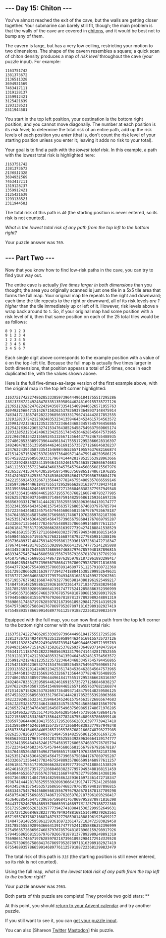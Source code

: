 <main>
<article class="day-desc"><h2>--- Day 15: Chiton ---</h2><p>You've almost reached the exit of the cave, but the walls are getting closer together. Your submarine can barely still fit, though; the main problem is that the walls of the cave are covered in <a href="https://en.wikipedia.org/wiki/Chiton" target="_blank">chitons</a>, and it would be best not to bump any of them.</p>
<p>The cavern is large, but has a very low ceiling, restricting your motion to two dimensions. The shape of the cavern resembles a square; a quick scan of chiton density produces a map of <em>risk level</em> throughout the cave (your puzzle input). For example:</p>
<pre><code>1163751742
1381373672
2136511328
3694931569
7463417111
1319128137
1359912421
3125421639
1293138521
2311944581
</code></pre>
<p>You start in the top left position, your destination is the bottom right position, and you <span title="Can't go diagonal until we can repair the caterpillar unit. Could be the liquid helium or the superconductors.">cannot move diagonally</span>. The number at each position is its <em>risk level</em>; to determine the total risk of an entire path, add up the risk levels of each position you <em>enter</em> (that is, don't count the risk level of your starting position unless you enter it; leaving it adds no risk to your total).</p>
<p>Your goal is to find a path with the <em>lowest total risk</em>. In this example, a path with the lowest total risk is highlighted here:</p>
<pre><code><em>1</em>163751742
<em>1</em>381373672
<em>2136511</em>328
369493<em>15</em>69
7463417<em>1</em>11
1319128<em>13</em>7
13599124<em>2</em>1
31254216<em>3</em>9
12931385<em>21</em>
231194458<em>1</em>
</code></pre>
<p>The total risk of this path is <code><em>40</em></code> (the starting position is never entered, so its risk is not counted).</p>
<p><em>What is the lowest total risk of any path from the top left to the bottom right?</em></p>
</article>
<p>Your puzzle answer was <code>769</code>.</p><article class="day-desc"><h2 id="part2">--- Part Two ---</h2><p>Now that you know how to find low-risk paths in the cave, you can try to find your way out.</p>
<p>The entire cave is actually <em>five times larger in both dimensions</em> than you thought; the area you originally scanned is just one tile in a 5x5 tile area that forms the full map. Your original map tile repeats to the right and downward; each time the tile repeats to the right or downward, all of its risk levels <em>are 1 higher</em> than the tile immediately up or left of it. However, risk levels above <code>9</code> wrap back around to <code>1</code>. So, if your original map had some position with a risk level of <code>8</code>, then that same position on each of the 25 total tiles would be as follows:</p>
<pre><code>8 9 1 2 3
9 1 2 3 4
1 2 3 4 5
2 3 4 5 6
3 4 5 6 7
</code></pre>
<p>Each single digit above corresponds to the example position with a value of <code>8</code> on the top-left tile. Because the full map is actually five times larger in both dimensions, that position appears a total of 25 times, once in each duplicated tile, with the values shown above.</p>
<p>Here is the full five-times-as-large version of the first example above, with the original map in the top left corner highlighted:</p>
<pre><code><em>1163751742</em>2274862853338597396444961841755517295286
<em>1381373672</em>2492484783351359589446246169155735727126
<em>2136511328</em>3247622439435873354154698446526571955763
<em>3694931569</em>4715142671582625378269373648937148475914
<em>7463417111</em>8574528222968563933317967414442817852555
<em>1319128137</em>2421239248353234135946434524615754563572
<em>1359912421</em>2461123532357223464346833457545794456865
<em>3125421639</em>4236532741534764385264587549637569865174
<em>1293138521</em>2314249632342535174345364628545647573965
<em>2311944581</em>3422155692453326671356443778246755488935
22748628533385973964449618417555172952866628316397
24924847833513595894462461691557357271266846838237
32476224394358733541546984465265719557637682166874
47151426715826253782693736489371484759148259586125
85745282229685639333179674144428178525553928963666
24212392483532341359464345246157545635726865674683
24611235323572234643468334575457944568656815567976
42365327415347643852645875496375698651748671976285
23142496323425351743453646285456475739656758684176
34221556924533266713564437782467554889357866599146
33859739644496184175551729528666283163977739427418
35135958944624616915573572712668468382377957949348
43587335415469844652657195576376821668748793277985
58262537826937364893714847591482595861259361697236
96856393331796741444281785255539289636664139174777
35323413594643452461575456357268656746837976785794
35722346434683345754579445686568155679767926678187
53476438526458754963756986517486719762859782187396
34253517434536462854564757396567586841767869795287
45332667135644377824675548893578665991468977611257
44961841755517295286662831639777394274188841538529
46246169155735727126684683823779579493488168151459
54698446526571955763768216687487932779859814388196
69373648937148475914825958612593616972361472718347
17967414442817852555392896366641391747775241285888
46434524615754563572686567468379767857948187896815
46833457545794456865681556797679266781878137789298
64587549637569865174867197628597821873961893298417
45364628545647573965675868417678697952878971816398
56443778246755488935786659914689776112579188722368
55172952866628316397773942741888415385299952649631
57357271266846838237795794934881681514599279262561
65719557637682166874879327798598143881961925499217
71484759148259586125936169723614727183472583829458
28178525553928963666413917477752412858886352396999
57545635726865674683797678579481878968159298917926
57944568656815567976792667818781377892989248891319
75698651748671976285978218739618932984172914319528
56475739656758684176786979528789718163989182927419
67554889357866599146897761125791887223681299833479
</code></pre>
<p>Equipped with the full map, you can now find a path from the top left corner to the bottom right corner with the lowest total risk:</p>
<pre><code><em>1</em>1637517422274862853338597396444961841755517295286
<em>1</em>3813736722492484783351359589446246169155735727126
<em>2</em>1365113283247622439435873354154698446526571955763
<em>3</em>6949315694715142671582625378269373648937148475914
<em>7</em>4634171118574528222968563933317967414442817852555
<em>1</em>3191281372421239248353234135946434524615754563572
<em>1</em>3599124212461123532357223464346833457545794456865
<em>3</em>1254216394236532741534764385264587549637569865174
<em>1</em>2931385212314249632342535174345364628545647573965
<em>2</em>3119445813422155692453326671356443778246755488935
<em>2</em>2748628533385973964449618417555172952866628316397
<em>2</em>4924847833513595894462461691557357271266846838237
<em>324</em>76224394358733541546984465265719557637682166874
47<em>15</em>1426715826253782693736489371484759148259586125
857<em>4</em>5282229685639333179674144428178525553928963666
242<em>1</em>2392483532341359464345246157545635726865674683
246<em>1123532</em>3572234643468334575457944568656815567976
423653274<em>1</em>5347643852645875496375698651748671976285
231424963<em>2342</em>5351743453646285456475739656758684176
342215569245<em>332</em>66713564437782467554889357866599146
33859739644496<em>1</em>84175551729528666283163977739427418
35135958944624<em>61</em>6915573572712668468382377957949348
435873354154698<em>44</em>652657195576376821668748793277985
5826253782693736<em>4</em>893714847591482595861259361697236
9685639333179674<em>1</em>444281785255539289636664139174777
3532341359464345<em>2461</em>575456357268656746837976785794
3572234643468334575<em>4</em>579445686568155679767926678187
5347643852645875496<em>3</em>756986517486719762859782187396
3425351743453646285<em>4564</em>757396567586841767869795287
4533266713564437782467<em>554</em>8893578665991468977611257
449618417555172952866628<em>3163</em>9777394274188841538529
462461691557357271266846838<em>2</em>3779579493488168151459
546984465265719557637682166<em>8</em>7487932779859814388196
693736489371484759148259586<em>125</em>93616972361472718347
17967414442817852555392896366<em>6413</em>91747775241285888
46434524615754563572686567468379<em>7</em>67857948187896815
46833457545794456865681556797679<em>26</em>6781878137789298
645875496375698651748671976285978<em>21</em>873961893298417
4536462854564757396567586841767869<em>7</em>952878971816398
5644377824675548893578665991468977<em>6112</em>579188722368
5517295286662831639777394274188841538<em>5</em>299952649631
5735727126684683823779579493488168151<em>4</em>599279262561
6571955763768216687487932779859814388<em>1</em>961925499217
7148475914825958612593616972361472718<em>34725</em>83829458
28178525553928963666413917477752412858886<em>3</em>52396999
57545635726865674683797678579481878968159<em>2</em>98917926
57944568656815567976792667818781377892989<em>24</em>8891319
756986517486719762859782187396189329841729<em>1431</em>9528
564757396567586841767869795287897181639891829<em>2</em>7419
675548893578665991468977611257918872236812998<em>33479</em>
</code></pre>
<p>The total risk of this path is <code><em>315</em></code> (the starting position is still never entered, so its risk is not counted).</p>
<p>Using the full map, <em>what is the lowest total risk of any path from the top left to the bottom right?</em></p>
</article>
<p>Your puzzle answer was <code>2963</code>.</p><p class="day-success">Both parts of this puzzle are complete! They provide two gold stars: **</p>
<p>At this point, you should <a href="/2021">return to your Advent calendar</a> and try another puzzle.</p>
<p>If you still want to see it, you can <a href="15/input" target="_blank">get your puzzle input</a>.</p>
<p>You can also <span class="share">[Share<span class="share-content">on
  <a href="https://twitter.com/intent/tweet?text=I%27ve+completed+%22Chiton%22+%2D+Day+15+%2D+Advent+of+Code+2021&amp;url=https%3A%2F%2Fadventofcode%2Ecom%2F2021%2Fday%2F15&amp;related=ericwastl&amp;hashtags=AdventOfCode" target="_blank">Twitter</a>
  <a href="javascript:void(0);" onclick="var ms; try{ms=localStorage.getItem('mastodon.server')}finally{} if(typeof ms!=='string')ms=''; ms=prompt('Mastodon Server?',ms); if(typeof ms==='string' && ms.length){this.href='https://'+ms+'/share?text=I%27ve+completed+%22Chiton%22+%2D+Day+15+%2D+Advent+of+Code+2021+%23AdventOfCode+https%3A%2F%2Fadventofcode%2Ecom%2F2021%2Fday%2F15';try{localStorage.setItem('mastodon.server',ms);}finally{}}else{return false;}" target="_blank">Mastodon</a
></span>]</span> this puzzle.</p>
</main>
